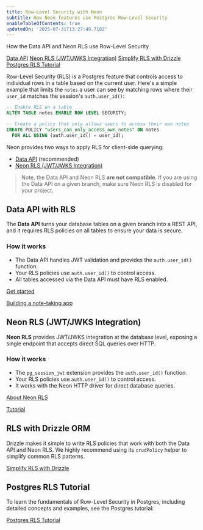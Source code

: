 ```yaml
---
title: Row-Level Security with Neon
subtitle: How Neon features use Postgres Row-Level Security
enableTableOfContents: true
updatedOn: '2025-07-31T13:27:49.718Z'
---
```


<InfoBlock>
<DocsList title="What you will learn:">
<p>How the Data API and Neon RLS use Row-Level Security</p>
</DocsList>

<DocsList title="Related docs" theme="docs">
  <a href="/docs/data-api/get-started">Data API</a>
  <a href="/docs/guides/neon-rls">Neon RLS (JWT/JWKS Integration)</a>
  <a href="/docs/guides/rls-drizzle">Simplify RLS with Drizzle</a>
  <a href="/postgresql/postgresql-administration/postgresql-row-level-security">Postgres RLS Tutorial</a>
</DocsList>

</InfoBlock>

Row-Level Security (RLS) is a Postgres feature that controls access to individual rows in a table based on the current user. Here's a simple example that limits the `notes` a user can see by matching rows where their `user_id` matches the session's `auth.user_id()`:

```sql
-- Enable RLS on a table
ALTER TABLE notes ENABLE ROW LEVEL SECURITY;

-- Create a policy that only allows users to access their own notes
CREATE POLICY "users_can_only_access_own_notes" ON notes
  FOR ALL USING (auth.user_id() = user_id);
```

Neon provides two ways to apply RLS for client-side querying:

- [Data API](#data-api-with-rls) (recommended)
- [Neon RLS (JWT/JWKS Integration)](#neon-rls-jwtjwks-integration)

> Note, the Data API and Neon RLS **are not compatible**. If you are using the Data API on a given branch, make sure Neon RLS is disabled for your project.

## Data API with RLS

The **Data API** turns your database tables on a given branch into a REST API, and it requires RLS policies on all tables to ensure your data is secure.

### How it works

- The Data API handles JWT validation and provides the `auth.user_id()` function.
- Your RLS policies use `auth.user_id()` to control access.
- All tables accessed via the Data API must have RLS enabled.

<DetailIconCards>

<a href="/docs/data-api/get-started" description="Learn how to enable and use the Data API with RLS policies" icon="database">Get started</a>

<a href="/docs/data-api/demo" description="See a complete example of the Data API with RLS in action" icon="github">Building a note-taking app</a>

</DetailIconCards>

## Neon RLS (JWT/JWKS Integration)

**Neon RLS** provides JWT/JWKS integration at the database level, exposing a single endpoint that accepts direct SQL queries over HTTP.

### How it works

- The `pg_session_jwt` extension provides the `auth.user_id()` function.
- Your RLS policies use `auth.user_id()` to control access.
- It works with the Neon HTTP driver for direct database queries.

<DetailIconCards>

<a href="/docs/guides/neon-rls" description="Learn how Neon RLS works and when to use it" icon="privacy">About Neon RLS</a>

<a href="/docs/guides/neon-rls-tutorial" description="A step-by-step guide to setting up Neon RLS" icon="github">Tutorial</a>

</DetailIconCards>

## RLS with Drizzle ORM

Drizzle makes it simple to write RLS policies that work with both the Data API and Neon RLS. We highly recommend using its `crudPolicy` helper to simplify common RLS patterns.

<DetailIconCards>

<a href="/docs/guides/rls-drizzle" description="Learn how to use Drizzle's crudPolicy function to simplify RLS policies" icon="drizzle">Simplify RLS with Drizzle</a>

</DetailIconCards>

## Postgres RLS Tutorial

To learn the fundamentals of Row-Level Security in Postgres, including detailed concepts and examples, see the Postgres tutorial:

<DetailIconCards>

<a href="/postgresql/postgresql-administration/postgresql-row-level-security" description="A complete guide to Postgres Row-Level Security concepts and implementation" icon="database">Postgres RLS Tutorial</a>

</DetailIconCards>
